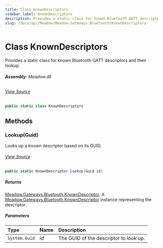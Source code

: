 ```yaml
---
title: Class KnownDescriptors
sidebar_label: KnownDescriptors
description: Provides a static class for known Bluetooth GATT descriptors and their lookup.
slug: /docs/api/Meadow/Meadow.Gateways.Bluetooth/KnownDescriptors
---
```

# Class KnownDescriptors
Provides a static class for known Bluetooth GATT descriptors and their lookup.

###### **Assembly**: Meadow.dll
###### [View Source](https://github.com/WildernessLabs/Meadow.Core.git/blob/develop/source/Meadow.Core/Gateways/Bluetooth/KnownDescriptors.cs#L12)
```csharp title="Declaration"
public static class KnownDescriptors
```
## Methods
### Lookup(Guid)
Looks up a known descriptor based on its GUID.
###### [View Source](https://github.com/WildernessLabs/Meadow.Core.git/blob/develop/source/Meadow.Core/Gateways/Bluetooth/KnownDescriptors.cs#L26)
```csharp title="Declaration"
public static KnownDescriptor Lookup(Guid id)
```

##### Returns

[Meadow.Gateways.Bluetooth.KnownDescriptor](../Meadow.Gateways.Bluetooth/KnownDescriptor): A [Meadow.Gateways.Bluetooth.KnownDescriptor](../Meadow.Gateways.Bluetooth/KnownDescriptor) instance representing the descriptor.
##### Parameters

| Type | Name | Description |
|:--- |:--- |:--- |
| `System.Guid` | *id* | The GUID of the descriptor to look up. |

